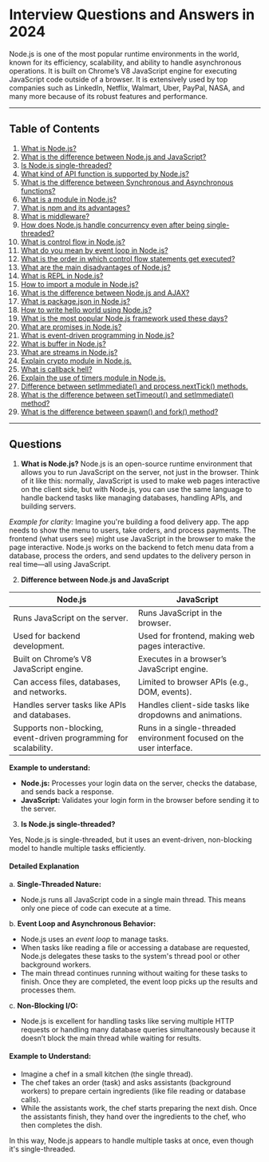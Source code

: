 # Interview Questions and Answers in 2024


Node.js is one of the most popular runtime environments in the world, known for its efficiency, scalability, and ability to handle asynchronous operations. It is built on Chrome’s V8 JavaScript engine for executing JavaScript code outside of a browser. It is extensively used by top companies such as LinkedIn, Netflix, Walmart, Uber, PayPal, NASA, and many more because of its robust features and performance.

---

## **Table of Contents**

1. [What is Node.js?](#1-what-is-node.js)
2. [What is the difference between Node.js and JavaScript?](#2-what-is-the-difference-between-node.js-and-javascript)
3. [Is Node.js single-threaded?](#3-is-node.js-single-threaded)
4. [What kind of API function is supported by Node.js?](#4-what-kind-of-api-function-is-supported-by-node.js)
5. [What is the difference between Synchronous and Asynchronous functions?](#5-what-is-the-difference-between-synchronous-and-asynchronous-functions)
6. [What is a module in Node.js?](#6-what-is-a-module-in-node.js)
7. [What is npm and its advantages?](#7-what-is-npm-and-its-advantages)
8. [What is middleware?](#8-what-is-middleware)
9. [How does Node.js handle concurrency even after being single-threaded?](#9-how-does-node.js-handle-concurrency-even-after-being-single-threaded)
10. [What is control flow in Node.js?](#10-what-is-control-flow-in-node.js)
11. [What do you mean by event loop in Node.js?](#11-what-do-you-mean-by-event-loop-in-node.js)
12. [What is the order in which control flow statements get executed?](#12-what-is-the-order-in-which-control-flow-statements-get-executed)
13. [What are the main disadvantages of Node.js?](#13-what-are-the-main-disadvantages-of-node.js)
14. [What is REPL in Node.js?](#14-what-is-repl-in-node.js)
15. [How to import a module in Node.js?](#15-how-to-import-a-module-in-node.js)
16. [What is the difference between Node.js and AJAX?](#16-what-is-the-difference-between-node.js-and-ajax)
17. [What is package.json in Node.js?](#17-what-is-package.json-in-node.js)
18. [How to write hello world using Node.js?](#18-how-to-write-hello-world-using-node.js)
19. [What is the most popular Node.js framework used these days?](#19-what-is-the-most-popular-node.js-framework-used-these-days)
20. [What are promises in Node.js?](#20-what-are-promises-in-node.js)
21. [What is event-driven programming in Node.js?](#21-what-is-event-driven-programming-in-node.js)
22. [What is buffer in Node.js?](#22-what-is-buffer-in-node.js)
23. [What are streams in Node.js?](#23-what-are-streams-in-node.js)
24. [Explain crypto module in Node.js.](#24-explain-crypto-module-in-node.js)
25. [What is callback hell?](#25-what-is-callback-hell)
26. [Explain the use of timers module in Node.js.](#26-explain-the-use-of-timers-module-in-node.js)
27. [Difference between setImmediate() and process.nextTick() methods.](#27-difference-between-setImmediate-and-process.nextTick-methods)
28. [What is the difference between setTimeout() and setImmediate() method?](#28-what-is-the-difference-between-setTimeout-and-setImmediate-method)
29. [What is the difference between spawn() and fork() method?](#29-what-is-the-difference-between-spawn-and-fork-method)

 


---
## **Questions**

1. **What is Node.js?**
Node.js is an open-source runtime environment that allows you to run JavaScript on the server, not just in the browser. Think of it like this: normally, JavaScript is used to make web pages interactive on the client side, but with Node.js, you can use the same language to handle backend tasks like managing databases, handling APIs, and building servers.

*Example for clarity:*
Imagine you're building a food delivery app. The app needs to show the menu to users, take orders, and process payments. The frontend (what users see) might use JavaScript in the browser to make the page interactive. Node.js works on the backend to fetch menu data from a database, process the orders, and send updates to the delivery person in real time—all using JavaScript.


2. **Difference between Node.js and JavaScript**  

| **Node.js**                            | **JavaScript**                           |  
|----------------------------------------|------------------------------------------|  
| Runs JavaScript on the server.          | Runs JavaScript in the browser.          |  
| Used for backend development.           | Used for frontend, making web pages interactive. |  
| Built on Chrome’s V8 JavaScript engine. | Executes in a browser’s JavaScript engine. |  
| Can access files, databases, and networks. | Limited to browser APIs (e.g., DOM, events). |  
| Handles server tasks like APIs and databases. | Handles client-side tasks like dropdowns and animations. |  
| Supports non-blocking, event-driven programming for scalability. | Runs in a single-threaded environment focused on the user interface. |  

**Example to understand:**  
- **Node.js:** Processes your login data on the server, checks the database, and sends back a response.  
- **JavaScript:** Validates your login form in the browser before sending it to the server.

3. **Is Node.js single-threaded?**  

Yes, Node.js is single-threaded, but it uses an event-driven, non-blocking model to handle multiple tasks efficiently.  

#### **Detailed Explanation**  
a. **Single-Threaded Nature:**  
   - Node.js runs all JavaScript code in a single main thread. This means only one piece of code can execute at a time.  

b. **Event Loop and Asynchronous Behavior:**  
   - Node.js uses an *event loop* to manage tasks.  
   - When tasks like reading a file or accessing a database are requested, Node.js delegates these tasks to the system's thread pool or other background workers.  
   - The main thread continues running without waiting for these tasks to finish. Once they are completed, the event loop picks up the results and processes them.  

c. **Non-Blocking I/O:**  
   - Node.js is excellent for handling tasks like serving multiple HTTP requests or handling many database queries simultaneously because it doesn’t block the main thread while waiting for results.  

#### **Example to Understand:**  
- Imagine a chef in a small kitchen (the single thread).  
- The chef takes an order (task) and asks assistants (background workers) to prepare certain ingredients (like file reading or database calls).  
- While the assistants work, the chef starts preparing the next dish. Once the assistants finish, they hand over the ingredients to the chef, who then completes the dish.  

In this way, Node.js appears to handle multiple tasks at once, even though it's single-threaded.